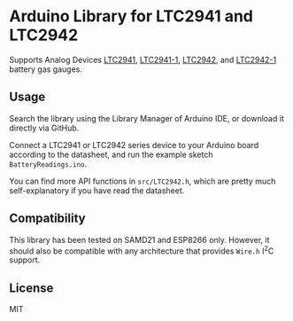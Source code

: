 # Arduino Library for LTC2941 and LTC2942

Supports Analog Devices [LTC2941](https://www.analog.com/en/products/ltc2941.html), 
[LTC2941-1](https://www.analog.com/en/products/ltc2941-1.html), 
[LTC2942](https://www.analog.com/en/products/ltc2942.html), 
and [LTC2942-1](https://www.analog.com/en/products/ltc2942-1.html) battery gas 
gauges.


## Usage

Search the library using the Library Manager of Arduino IDE, or download it 
directly via GitHub.

Connect a LTC2941 or LTC2942 series device to your Arduino board according to 
the datasheet, and run the example sketch `BatteryReadings.ino`.

You can find more API functions in `src/LTC2942.h`, which are pretty much 
self-explanatory if you have read the datasheet.


## Compatibility

This library has been tested on SAMD21 and ESP8266 only. However, it should 
also be compatible with any architecture that provides `Wire.h` I<sup>2</sup>C 
support.


## License

MIT
